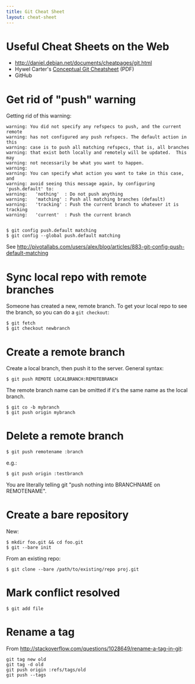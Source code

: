 ```yaml
---
title: Git Cheat Sheet
layout: cheat-sheet
---
```


# Useful Cheat Sheets on the Web

* <http://daniel.debian.net/documents/cheatpages/git.html>
* Hywel Carter's [Conceptual Git Cheatsheet](http://startuptechnology.files.wordpress.com/2013/11/git_cheatsheet.pdf) (PDF)
* GitHub

# Get rid of "push" warning

Getting rid of this warning:

    warning: You did not specify any refspecs to push, and the current remote
    warning: has not configured any push refspecs. The default action in this
    warning: case is to push all matching refspecs, that is, all branches
    warning: that exist both locally and remotely will be updated.  This may
    warning: not necessarily be what you want to happen.
    warning: 
    warning: You can specify what action you want to take in this case, and
    warning: avoid seeing this message again, by configuring 'push.default' to:
    warning:   'nothing'  : Do not push anything
    warning:   'matching' : Push all matching branches (default)
    warning:   'tracking' : Push the current branch to whatever it is tracking
    warning:   'current'  : Push the current branch


    $ git config push.default matching
    $ git config --global push.default matching

See <http://pivotallabs.com/users/alex/blog/articles/883-git-config-push-default-matching>

# Sync local repo with remote branches

Someone has created a new, remote branch. To get your local repo to see the
branch, so you can do a `git checkout`:

    $ git fetch
    $ git checkout newbranch

# Create a remote branch

Create a local branch, then push it to the server. General syntax:

    $ git push REMOTE LOCALBRANCH:REMOTEBRANCH

The remote branch name can be omitted if it's the same name as the local
branch.

    $ git co -b mybranch
    $ git push origin mybranch

# Delete a remote branch

    $ git push remotename :branch

e.g.:

    $ git push origin :testbranch

You are literally telling git "push nothing into BRANCHNAME on REMOTENAME".

# Create a bare repository

New:

    $ mkdir foo.git && cd foo.git
    $ git --bare init

From an existing repo:

    $ git clone --bare /path/to/existing/repo proj.git

# Mark conflict resolved

    $ git add file

# Rename a tag

From <http://stackoverflow.com/questions/1028649/rename-a-tag-in-git>:

    git tag new old
    git tag -d old
    git push origin :refs/tags/old
    git push --tags
